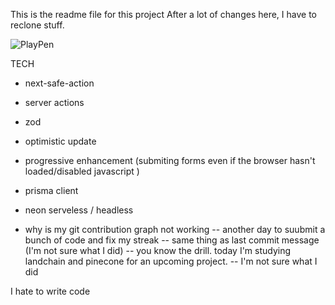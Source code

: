 This is the readme file for this project
After a lot of changes here, I have to reclone stuff.

![PlayPen](https://github.com/user-attachments/assets/0567f7ee-8110-49aa-bf88-c5fa93e722f5)

TECH
- next-safe-action
- server actions
- zod
- optimistic update
- progressive enhancement (submiting forms even if the browser hasn't loaded/disabled javascript )
- prisma client
- neon serveless / headless


- why is my git contribution graph not working
-- another day to suubmit a bunch of code and fix my streak
-- same thing as last commit message (I'm not sure what I did)
-- you know the drill. today I'm studying landchain and pinecone for an upcoming project.
-- I'm not sure what I did

I hate to write code
